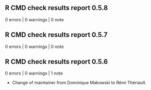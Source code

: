 ## R CMD check results report 0.5.8 

0 errors | 0 warnings | 0 note

## R CMD check results report 0.5.7

0 errors | 0 warnings | 0 note

## R CMD check results report 0.5.6

0 errors | 0 warnings | 1 note

* Change of maintainer from Dominique Makowski to Rémi Thériault.
